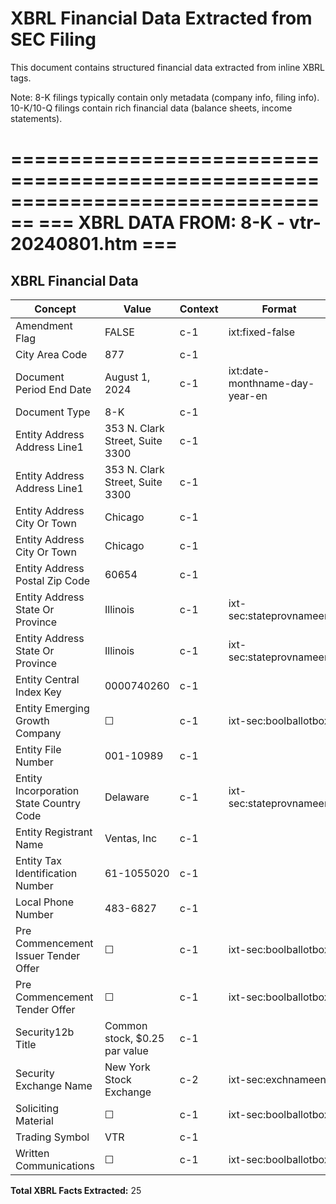 # XBRL Financial Data Extracted from SEC Filing

This document contains structured financial data extracted from inline XBRL tags.

Note: 8-K filings typically contain only metadata (company info, filing info).
      10-K/10-Q filings contain rich financial data (balance sheets, income statements).


================================================================================
=== XBRL DATA FROM: 8-K - vtr-20240801.htm ===
================================================================================

## XBRL Financial Data

| Concept | Value | Context | Format |
|---------|-------|---------|--------|
| Amendment Flag | FALSE | c-1 | ixt:fixed-false |
| City Area Code | 877 | c-1 |  |
| Document Period End Date | August 1, 2024 | c-1 | ixt:date-monthname-day-year-en |
| Document Type | 8-K | c-1 |  |
| Entity Address Address Line1 | 353 N. Clark Street, Suite 3300 | c-1 |  |
| Entity Address Address Line1 | 353 N. Clark Street, Suite 3300 | c-1 |  |
| Entity Address City Or Town | Chicago | c-1 |  |
| Entity Address City Or Town | Chicago | c-1 |  |
| Entity Address Postal Zip Code | 60654 | c-1 |  |
| Entity Address State Or Province | Illinois | c-1 | ixt-sec:stateprovnameen |
| Entity Address State Or Province | Illinois | c-1 | ixt-sec:stateprovnameen |
| Entity Central Index Key | 0000740260 | c-1 |  |
| Entity Emerging Growth Company | ☐ | c-1 | ixt-sec:boolballotbox |
| Entity File Number | 001-10989 | c-1 |  |
| Entity Incorporation State Country Code | Delaware | c-1 | ixt-sec:stateprovnameen |
| Entity Registrant Name | Ventas, Inc | c-1 |  |
| Entity Tax Identification Number | 61-1055020 | c-1 |  |
| Local Phone Number | 483-6827 | c-1 |  |
| Pre Commencement Issuer Tender Offer | ☐ | c-1 | ixt-sec:boolballotbox |
| Pre Commencement Tender Offer | ☐ | c-1 | ixt-sec:boolballotbox |
| Security12b Title | Common stock, $0.25 par value | c-1 |  |
| Security Exchange Name | New York Stock Exchange | c-2 | ixt-sec:exchnameen |
| Soliciting Material | ☐ | c-1 | ixt-sec:boolballotbox |
| Trading Symbol | VTR | c-1 |  |
| Written Communications | ☐ | c-1 | ixt-sec:boolballotbox |

**Total XBRL Facts Extracted:** 25


